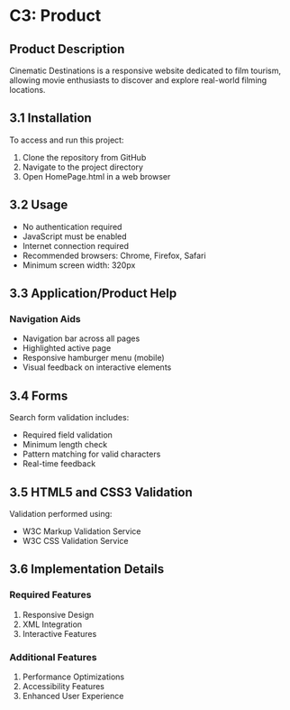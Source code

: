 # C3: Product

## Product Description
Cinematic Destinations is a responsive website dedicated to film tourism, allowing movie enthusiasts to discover and explore real-world filming locations.

## 3.1 Installation
To access and run this project:

1. Clone the repository from GitHub
2. Navigate to the project directory
3. Open HomePage.html in a web browser

## 3.2 Usage
- No authentication required
- JavaScript must be enabled
- Internet connection required
- Recommended browsers: Chrome, Firefox, Safari
- Minimum screen width: 320px

## 3.3 Application/Product Help
### Navigation Aids
- Navigation bar across all pages
- Highlighted active page
- Responsive hamburger menu (mobile)
- Visual feedback on interactive elements

## 3.4 Forms
Search form validation includes:
- Required field validation
- Minimum length check
- Pattern matching for valid characters
- Real-time feedback

## 3.5 HTML5 and CSS3 Validation
Validation performed using:
- W3C Markup Validation Service
- W3C CSS Validation Service

## 3.6 Implementation Details
### Required Features
1. Responsive Design
2. XML Integration
3. Interactive Features

### Additional Features
1. Performance Optimizations
2. Accessibility Features
3. Enhanced User Experience
